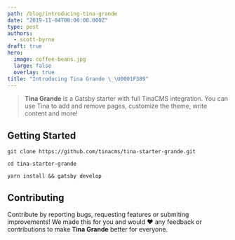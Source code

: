 ```yaml
---
path: /blog/introducing-tina-grande
date: "2019-11-04T00:00:00.000Z"
type: post
authors:
  - scott-byrne
draft: true
hero:
  image: coffee-beans.jpg
  large: false
  overlay: true
title: "Introducing Tina Grande \_\U0001F389"
---
```


> **Tina Grande** is a Gatsby starter with full TinaCMS integration. You can use Tina to add and remove pages, customize the theme, write content and more!

## Getting Started

```shell-session
git clone https://github.com/tinacms/tina-starter-grande.git

cd tina-starter-grande

yarn install && gatsby develop
```

## Contributing

Contribute by reporting bugs, requesting features or submiting improvements! We made this for you and would ❤️ any feedback or contributions to make **Tina Grande** better for everyone.

###

